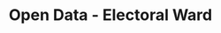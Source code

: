 ---
schema: default
title: Open Data - Electoral Ward
organization: Argyll and Bute Council
notes: Electoral Wards in Argyll and Bute Council - the divisions of the area used to elect local councillors. Each ward has three or four councillors.
resources:

  - name: Open Data - Electoral Ward FEATURE LAYER
  - url: 
  - format: FEATURE LAYER

license: 
category:

  - Boundary

  - Electoral


  - 

maintainer: Tim Wisniewski
maintainer_email: tim@timwis.com
---
